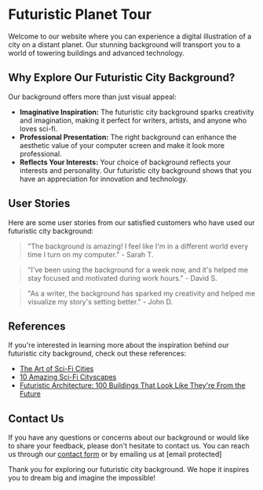 <!--font:Poppins-->

# Futuristic Planet Tour

Welcome to our website where you can experience a digital illustration of a city on a distant planet. Our stunning background will transport you to a world of towering buildings and advanced technology.

## Why Explore Our Futuristic City Background?

Our background offers more than just visual appeal:

- **Imaginative Inspiration:** The futuristic city background sparks creativity and imagination, making it perfect for writers, artists, and anyone who loves sci-fi.
- **Professional Presentation:** The right background can enhance the aesthetic value of your computer screen and make it look more professional.
- **Reflects Your Interests:** Your choice of background reflects your interests and personality. Our futuristic city background shows that you have an appreciation for innovation and technology.

## User Stories

Here are some user stories from our satisfied customers who have used our futuristic city background:

> "The background is amazing! I feel like I'm in a different world every time I turn on my computer." - Sarah T.

> "I've been using the background for a week now, and it's helped me stay focused and motivated during work hours." - David S.

> "As a writer, the background has sparked my creativity and helped me visualize my story's setting better." - John D.

## References

If you're interested in learning more about the inspiration behind our futuristic city background, check out these references:

- [The Art of Sci-Fi Cities](#)
- [10 Amazing Sci-Fi Cityscapes](#)
- [Futuristic Architecture: 100 Buildings That Look Like They're From the Future](#)

## Contact Us

If you have any questions or concerns about our background or would like to share your feedback, please don't hesitate to contact us. You can reach us through our [contact form](#) or by emailing us at [email protected]

Thank you for exploring our futuristic city background. We hope it inspires you to dream big and imagine the impossible!

<!--

Write me content for website with wallpaper which alt text is:

"A digital illustration of a city on a distant planet, with towering buildings and advanced technology."

The name/title of the page should not be 1:1 copy of the alt text but rather a real content of the website which is using this wallpaper.

- Use markdown format 
- Start with heading
- Heading should be short and concise
- The content should look like a real website 
- The website should not be about the wallpaper, wallpaper is just a related background
- Heading should be contain work "wallpaper" or "background"
- Include real sections like references, contact, user stories, etc. use things relevant to the page purpose.
- Feel free to use structure like headings, bullets, numbering, blockquotes, paragraphs, horizontal lines, etc.
- You can use formatting like bold or _italic_
- You can include UTF-8 emojis
- Links should be only #hash anchors (and you can refer to the document itself)
- Do not include images


---


# Futuristic City Wallpaper for Your Desktop Background

Welcome to our website where we offer a stunning digital illustration of a city on a distant planet as your desktop wallpaper. Our wallpaper will give your computer screen a futuristic look with towering buildings and advanced technology.

## Why Choose Our Futuristic City Wallpaper?

Our wallpaper is not only visually appealing but also comes with many benefits:

- **Boosts Productivity:** The right wallpaper can help you stay focused and motivated, and our futuristic city wallpaper does just that.
- **Enhances Aesthetics:** A good wallpaper can make your computer screen look more attractive and professional.
- **Reflects Your Personality:** Your choice of wallpaper reflects your personality and interests. Our futuristic city wallpaper shows that you have an eye for innovation and creativity.

## User Stories

Here are some user stories from our satisfied customers who have used our futuristic city wallpaper:

> "I love the futuristic city wallpaper! It makes me feel like I'm in a sci-fi movie every time I turn on my computer." - John D.

> "The wallpaper is amazing! It's so detailed and realistic that it feels like I'm looking out of a window into another world." - Sarah T.

> "I've been using the wallpaper for a week now, and I've noticed a significant improvement in my productivity. I feel more inspired and focused when I'm working." - David S.

## References

If you're interested in learning more about the inspiration behind our futuristic city wallpaper, check out these references:

- [The Art of Sci-Fi Cities](#)
- [10 Amazing Sci-Fi Cityscapes](#)
- [Futuristic Architecture: 100 Buildings That Look Like They're From the Future](#)

## Contact Us

If you have any questions or concerns about our wallpaper or would like to share your feedback, please don't hesitate to contact us. You can reach us through our [contact form](#) or by emailing us at [email protected]

Thank you for choosing our futuristic city wallpaper as your desktop background. We hope it inspires you to reach for the stars!


---


Heading should not include word "wallpaper". The website should not be about the wallpaper itself, wallpaper is just a related background, rewrite whole content.


---


# Explore a Futuristic City on a Distant Planet

Welcome to our website where you can experience a digital illustration of a city on a distant planet. Our stunning background will transport you to a world of towering buildings and advanced technology.

## Why Explore Our Futuristic City Background?

Our background offers more than just visual appeal:

- **Imaginative Inspiration:** The futuristic city background sparks creativity and imagination, making it perfect for writers, artists, and anyone who loves sci-fi.
- **Professional Presentation:** The right background can enhance the aesthetic value of your computer screen and make it look more professional.
- **Reflects Your Interests:** Your choice of background reflects your interests and personality. Our futuristic city background shows that you have an appreciation for innovation and technology.

## User Stories

Here are some user stories from our satisfied customers who have used our futuristic city background:

> "The background is amazing! I feel like I'm in a different world every time I turn on my computer." - Sarah T.

> "I've been using the background for a week now, and it's helped me stay focused and motivated during work hours." - David S.

> "As a writer, the background has sparked my creativity and helped me visualize my story's setting better." - John D.

## References

If you're interested in learning more about the inspiration behind our futuristic city background, check out these references:

- [The Art of Sci-Fi Cities](#)
- [10 Amazing Sci-Fi Cityscapes](#)
- [Futuristic Architecture: 100 Buildings That Look Like They're From the Future](#)

## Contact Us

If you have any questions or concerns about our background or would like to share your feedback, please don't hesitate to contact us. You can reach us through our [contact form](#) or by emailing us at [email protected]

Thank you for exploring our futuristic city background. We hope it inspires you to dream big and imagine the impossible!


---


Write me a Google font which is best fitting for the website.

Pick from the list:
- Lato
- Montserrat
- Exo 2
- Futura
- Cinzel Decorative
- Creepster
- IBM Plex Sans
- Inter
- Barlow Condensed
- Poppins
- Raleway
- Alegreya
- Open Sans
- Lobster
- Cormorant Garamond
- Orbitron
- Dancing Script
- Cabin
- Roboto
- Playfair Display
- Great Vibes
- Cinzel


Write just the font name nothing else.


---


Poppins

-->
